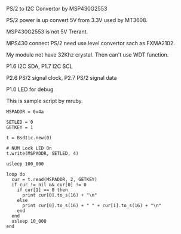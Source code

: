 PS/2 to I2C Convertor by MSP430G2553 

PS/2 power is up convert 5V from 3.3V used by MT3608. 

MSP430G2553 is not 5V Trerant. 

MPS430 connect PS/2 need use level convertor sach as FXMA2102. 

My module not have 32Khz crystal. Then can't use WDT function. 

P1.6 I2C SDA, P1.7 I2C SCL 

P2.6  PS/2 signal clock, P2.7  PS/2 signal data 
 
P1.0 LED for debug 

This is sample script by mruby. 


```
MSPADDR = 0x4a

SETLED = 0
GETKEY = 1

t = BsdIic.new(0)

# NUM Lock LED On
t.write(MSPADDR, SETLED, 4)

usleep 100_000

loop do
  cur = t.read(MSPADDR, 2, GETKEY)
  if cur != nil && cur[0] != 0
    if cur[1] == 0 then
      print cur[0].to_s(16) + "\n"
    else
      print cur[0].to_s(16) + " " + cur[1].to_s(16) + "\n"
    end
  end
  usleep 10_000
end

```
